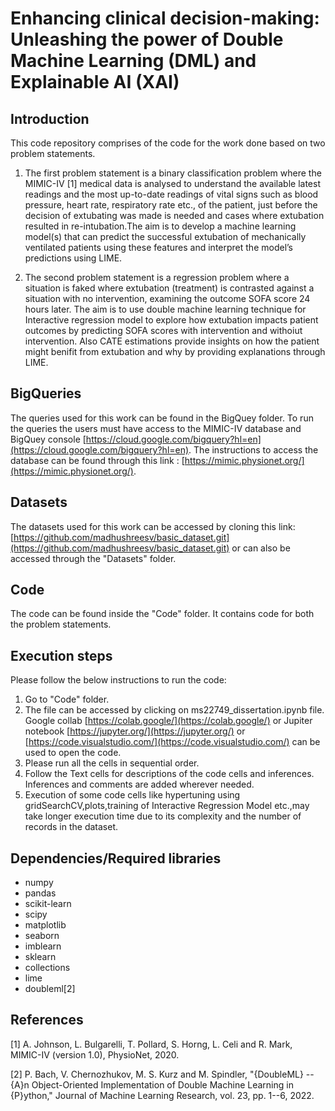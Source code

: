 # Enhancing clinical decision-making: Unleashing the power of Double Machine Learning (DML) and Explainable AI (XAI)

## Introduction

This code repository comprises of the code for the work done based on two problem statements. 

1. The first problem statement is a binary classification problem where the MIMIC-IV [1] medical data is analysed to understand the available latest readings and the most up-to-date readings of vital signs such as blood pressure, heart rate, respiratory rate etc., of the patient, just before the decision of extubating was made is needed and cases where extubation resulted in re-intubation.The aim is to develop a machine learning model(s) that can predict the successful extubation of mechanically ventilated patients using these features and interpret the model’s predictions using LIME.

2. The second problem statement is a regression problem where a situation is faked where extubation (treatment) is contrasted against a situation with no intervention, examining the outcome SOFA score 24 hours later. The aim is to use double machine learning technique for Interactive regression model to explore how extubation impacts patient outcomes by predicting SOFA scores with intervention and withoiut intervention. Also CATE estimations provide insights on how the patient might benifit from extubation and why by providing explanations through LIME.


## BigQueries

The queries used for this work can be found in the BigQuey folder. To run the queries the users must have access to the MIMIC-IV database and BigQuey console [https://cloud.google.com/bigquery?hl=en](https://cloud.google.com/bigquery?hl=en). The instructions to access the database can be found through this link : [https://mimic.physionet.org/](https://mimic.physionet.org/). 


## Datasets

The datasets used for this work can be accessed by cloning this link: [https://github.com/madhushreesv/basic_dataset.git](https://github.com/madhushreesv/basic_dataset.git) or can also be accessed through the "Datasets" folder. 


## Code 

The code can be found inside the "Code" folder. It contains code for both the problem statements.

## Execution steps

Please follow the below instructions to run the code:

1. Go to "Code" folder. 
2. The file can be accessed by clicking on ms22749_dissertation.ipynb file. Google collab [https://colab.google/](https://colab.google/) or Jupiter notebook [https://jupyter.org/](https://jupyter.org/) or [https://code.visualstudio.com/](https://code.visualstudio.com/) can be used to open the code.
2. Please run all the cells in sequential order.
3. Follow the Text cells for descriptions of the code cells and inferences. Inferences and comments are added wherever needed.
5. Execution of some code cells like hypertuning using gridSearchCV,plots,training of Interactive Regression Model etc.,may take longer execution time due to its complexity and the number of records in the dataset.


## Dependencies/Required libraries

* numpy
* pandas
* scikit-learn
* scipy
* matplotlib
* seaborn
* imblearn
* sklearn
* collections
* lime
* doubleml[2]

## References

[1] A. Johnson, L. Bulgarelli, T. Pollard, S. Horng, L. Celi and R. Mark, MIMIC-IV (version 1.0), PhysioNet, 2020.
 
[2] P. Bach, V. Chernozhukov, M. S. Kurz and M. Spindler, "{DoubleML} -- {A}n Object-Oriented Implementation of Double Machine Learning in {P}ython," Journal of Machine Learning Research, vol. 23, pp. 1--6, 2022. 


